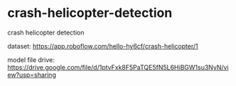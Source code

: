 # crash-helicopter-detection
crash helicopter detection 


dataset: https://app.roboflow.com/hello-hy6cf/crash-helicopter/1


model file drive: https://drive.google.com/file/d/1ptvFxk8F5PaTQE5fN5L6HiBGW1su3NyN/view?usp=sharing
